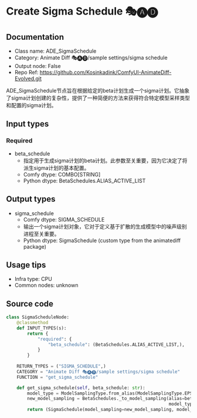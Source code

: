 # Create Sigma Schedule 🎭🅐🅓
## Documentation
- Class name: ADE_SigmaSchedule
- Category: Animate Diff 🎭🅐🅓/sample settings/sigma schedule
- Output node: False
- Repo Ref: https://github.com/Kosinkadink/ComfyUI-AnimateDiff-Evolved.git

ADE_SigmaSchedule节点旨在根据给定的beta计划生成一个sigma计划。它抽象了sigma计划创建的复杂性，提供了一种简便的方法来获得符合特定模型采样类型和配置的sigma计划。

## Input types
### Required
- beta_schedule
    - 指定用于生成sigma计划的beta计划。此参数至关重要，因为它决定了将派生sigma计划的基本配置。
    - Comfy dtype: COMBO[STRING]
    - Python dtype: BetaSchedules.ALIAS_ACTIVE_LIST

## Output types
- sigma_schedule
    - Comfy dtype: SIGMA_SCHEDULE
    - 输出一个sigma计划对象，它对于定义基于扩散的生成模型中的噪声级别进程至关重要。
    - Python dtype: SigmaSchedule (custom type from the animatediff package)

## Usage tips
- Infra type: CPU
- Common nodes: unknown

## Source code
```python
class SigmaScheduleNode:
    @classmethod
    def INPUT_TYPES(s):
        return {
            "required": {
                "beta_schedule": (BetaSchedules.ALIAS_ACTIVE_LIST,),
            }
        }
    
    RETURN_TYPES = ("SIGMA_SCHEDULE",)
    CATEGORY = "Animate Diff 🎭🅐🅓/sample settings/sigma schedule"
    FUNCTION = "get_sigma_schedule"

    def get_sigma_schedule(self, beta_schedule: str):
        model_type = ModelSamplingType.from_alias(ModelSamplingType.EPS)
        new_model_sampling = BetaSchedules._to_model_sampling(alias=beta_schedule,
                                                              model_type=model_type)
        return (SigmaSchedule(model_sampling=new_model_sampling, model_type=model_type),)
